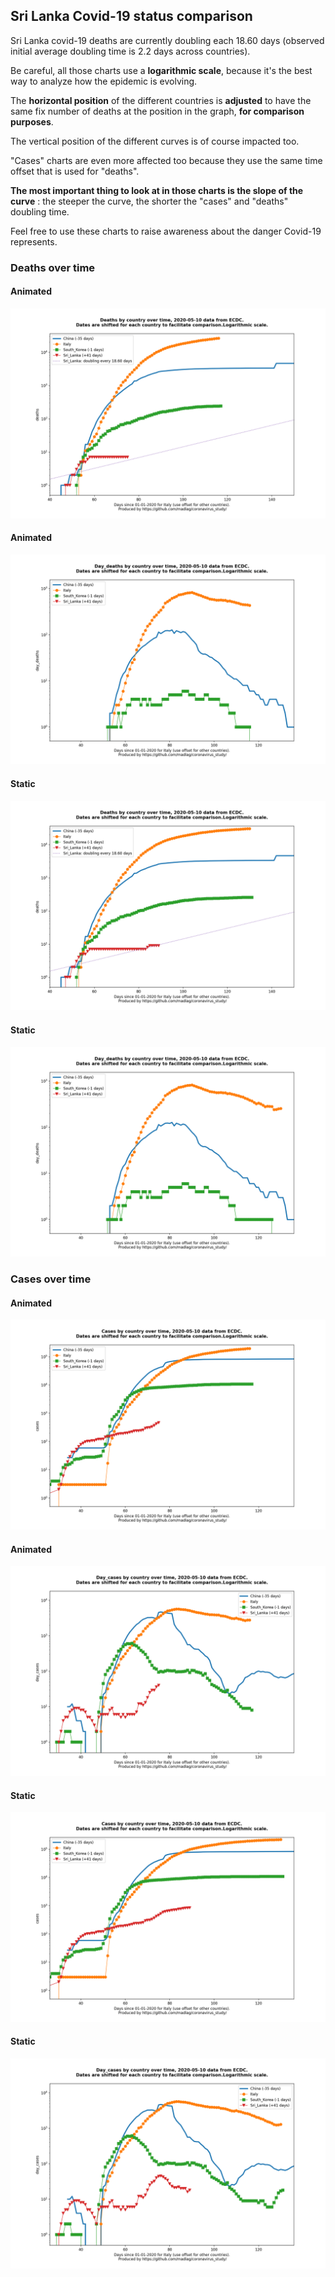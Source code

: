 ## Sri Lanka Covid-19 status comparison 

Sri Lanka covid-19 deaths are currently doubling each 18.60 days (observed initial average doubling time is 2.2 days across countries).



Be careful, all those charts use a **logarithmic scale**, because it's the best way to analyze how the epidemic is evolving.
 
The **horizontal position** of the different countries is **adjusted** to have the same fix number of deaths at the position in the graph, **for comparison purposes**.

The vertical position of the different curves is of course impacted too.

"Cases" charts are even more affected too because they use the same time offset that is used for "deaths".

**The most important thing to look at in those charts is the slope of the curve** : the steeper the curve, the shorter the "cases" and "deaths" doubling time.

Feel free to use these charts to raise awareness about the danger Covid-19 represents. 


 
### Deaths over time
 
#### Animated
![Sri Lanka covid-19 deaths animated chart](https://raw.githubusercontent.com/madlag/coronavirus_study/master/notebooks/graphs/2020-05-10/countries/Sri_Lanka/2020-05-10_Sri_Lanka_deaths.gif "Sri Lanka covid-19 deaths animated chart")   
 
#### Animated
![Sri Lanka covid-19 daily deaths animated chart](https://raw.githubusercontent.com/madlag/coronavirus_study/master/notebooks/graphs/2020-05-10/countries/Sri_Lanka/2020-05-10_Sri_Lanka_day_deaths.gif "Sri Lanka covid-19 day_deaths animated chart")   
 
#### Static
![Sri Lanka covid-19 deaths static chart](https://raw.githubusercontent.com/madlag/coronavirus_study/master/notebooks/graphs/2020-05-10/countries/Sri_Lanka/2020-05-10_Sri_Lanka_deaths.png "Sri Lanka covid-19 deaths static chart")   
 
#### Static
![Sri Lanka covid-19 daily deaths static chart](https://raw.githubusercontent.com/madlag/coronavirus_study/master/notebooks/graphs/2020-05-10/countries/Sri_Lanka/2020-05-10_Sri_Lanka_day_deaths.png "Sri Lanka covid-19 day_deaths static chart")   

 
### Cases over time
 
#### Animated
![Sri Lanka covid-19 cases animated chart](https://raw.githubusercontent.com/madlag/coronavirus_study/master/notebooks/graphs/2020-05-10/countries/Sri_Lanka/2020-05-10_Sri_Lanka_cases.gif "Sri Lanka covid-19 cases animated chart")   
 
#### Animated
![Sri Lanka covid-19 daily cases animated chart](https://raw.githubusercontent.com/madlag/coronavirus_study/master/notebooks/graphs/2020-05-10/countries/Sri_Lanka/2020-05-10_Sri_Lanka_day_cases.gif "Sri Lanka covid-19 day_cases animated chart")   
 
#### Static
![Sri Lanka covid-19 cases static chart](https://raw.githubusercontent.com/madlag/coronavirus_study/master/notebooks/graphs/2020-05-10/countries/Sri_Lanka/2020-05-10_Sri_Lanka_cases.png "Sri Lanka covid-19 cases static chart")   
 
#### Static
![Sri Lanka covid-19 daily cases static chart](https://raw.githubusercontent.com/madlag/coronavirus_study/master/notebooks/graphs/2020-05-10/countries/Sri_Lanka/2020-05-10_Sri_Lanka_day_cases.png "Sri Lanka covid-19 day_cases static chart")   

